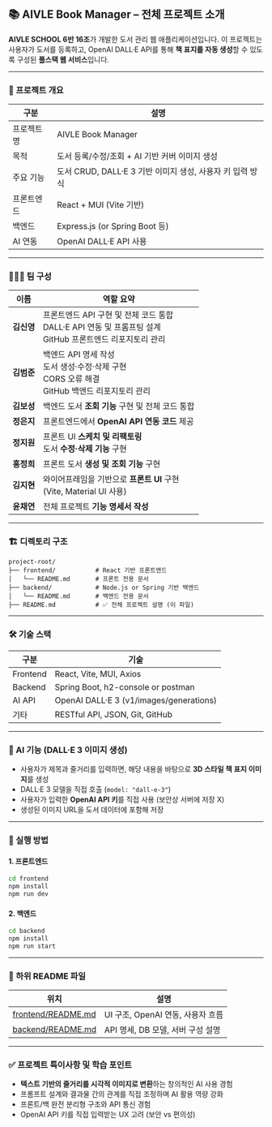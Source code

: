 
## 📚 AIVLE Book Manager – 전체 프로젝트 소개

**AIVLE SCHOOL 6반 16조**가 개발한 도서 관리 웹 애플리케이션입니다.
이 프로젝트는 사용자가 도서를 등록하고, OpenAI DALL·E API를 통해 **책 표지를 자동 생성**할 수 있도록 구성된 **풀스택 웹 서비스**입니다.

---

### 📌 프로젝트 개요

| 구분    | 설명                                       |
| ----- | ---------------------------------------- |
| 프로젝트명 | AIVLE Book Manager                       |
| 목적    | 도서 등록/수정/조회 + AI 기반 커버 이미지 생성            |
| 주요 기능 | 도서 CRUD, DALL·E 3 기반 이미지 생성, 사용자 키 입력 방식 |
| 프론트엔드 | React + MUI (Vite 기반)                    |
| 백엔드   | Express.js (or Spring Boot 등)            |
| AI 연동 | OpenAI DALL·E API 사용                     |

---

### 🧑‍🤝‍🧑 팀 구성
| 이름      | 역할 요약                                                                         |
| ------- | ----------------------------------------------------------------------------- |
| **김신영** | 프론트엔드 API 구현 및 전체 코드 통합<br/>DALL·E API 연동 및 프롬프팅 설계<br/>GitHub 프론트엔드 리포지토리 관리 |
| **김범준** | 백엔드 API 명세 작성<br/>도서 생성·수정·삭제 구현<br/>CORS 오류 해결<br/>GitHub 백엔드 리포지토리 관리       |
| **김보성** | 백엔드 도서 **조회 기능** 구현 및 전체 코드 통합                                                        |
| **정은지** | 프론트엔드에서 **OpenAI API 연동 코드** 제공                                               |
| **정지원** | 프론트 UI **스케치 및 리팩토링**<br/>도서 **수정·삭제 기능** 구현                                  |
| **홍정희** | 프론트 도서 **생성 및 조회 기능** 구현                                                      |
| **김지현** | 와이어프레임을 기반으로 **프론트 UI** 구현<br/>(Vite, Material UI 사용)                               |
| **윤채연** | 전체 프로젝트 **기능 명세서 작성**                                                         |



---

### 🏗️ 디렉토리 구조

```
project-root/
├── frontend/           # React 기반 프론트엔드
│   └── README.md       # 프론트 전용 문서
├── backend/            # Node.js or Spring 기반 백엔드
│   └── README.md       # 백엔드 전용 문서
├── README.md           # ✅ 전체 프로젝트 설명 (이 파일)
```

---

### 🛠️ 기술 스택

| 구분       | 기술                                      |
| -------- | --------------------------------------- |
| Frontend | React, Vite, MUI, Axios                 |
| Backend  | Spring Boot, h2-console or postman       |
| AI API   | OpenAI DALL·E 3 (v1/images/generations) |
| 기타       | RESTful API, JSON, Git, GitHub          |

---

### 🔐 AI 기능 (DALL·E 3 이미지 생성)

* 사용자가 제목과 줄거리를 입력하면, 해당 내용을 바탕으로 **3D 스타일 책 표지 이미지**를 생성
* DALL·E 3 모델을 직접 호출 (`model: "dall-e-3"`)
* 사용자가 입력한 **OpenAI API 키**를 직접 사용 (보안상 서버에 저장 X)
* 생성된 이미지 URL을 도서 데이터에 포함해 저장

---

### 🧪 실행 방법

#### 1. 프론트엔드

```bash
cd frontend
npm install
npm run dev
```

#### 2. 백엔드

```bash
cd backend
npm install
npm run start
```

---

### 📄 하위 README 파일

| 위치                                         | 설명                       |
| ------------------------------------------ | ------------------------ |
| [frontend/README.md](./frontend/README.md) | UI 구조, OpenAI 연동, 사용자 흐름 |
| [backend/README.md](./backend/README.md)   | API 명세, DB 모델, 서버 구성 설명  |

---

### ✅ 프로젝트 특이사항 및 학습 포인트

* **텍스트 기반의 줄거리를 시각적 이미지로 변환**하는 창의적인 AI 사용 경험
* 프롬프트 설계와 결과물 간의 관계를 직접 조정하며 AI 활용 역량 강화
* 프론트/백 완전 분리형 구조와 API 통신 경험
* OpenAI API 키를 직접 입력받는 UX 고려 (보안 vs 편의성)
